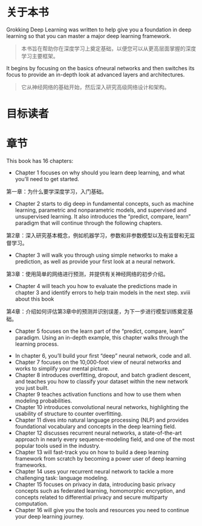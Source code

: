 # 关于本书
Grokking Deep Learning was written to help give you a foundation in deep learning so that you can master a major deep learning framework.

>本书旨在帮助你在深度学习上奠定基础，以便您可以从更高层面掌握的深度学习主要框架。

It begins by focusing on the basics ofneural networks and then switches its focus to provide an in-depth look at advanced layers and architectures.

>它从神经网络的基础开始，然后深入研究高级网络设计和架构。

# 目标读者

# 章节
This book has 16 chapters:
* Chapter 1 focuses on why should you learn deep learning, and what you’ll need to get started.

第一章：为什么要学深度学习，入门基础。

* Chapter 2 starts to dig deep in fundamental concepts, such as machine learning, parametric and nonparametric models, and supervised and unsupervised learning. It also introduces the “predict, compare, learn” paradigm that will continue through the following chapters.

第2章：深入研究基本概念，例如机器学习，参数和非参数模型以及有监督和无监督学习。

* Chapter 3 will walk you through using simple networks to make a prediction, as well as provide your first look at a neural network.

第3章：使用简单的网络进行预测，并提供有关神经网络的初步介绍。

* Chapter 4 will teach you how to evaluate the predictions made in chapter 3 and identify errors to help train models in the next step. xviii about this book

第4章：介绍如何评估第3章中的预测并识别误差，为下一步进行模型训练奠定基础。

* Chapter 5 focuses on the learn part of the “predict, compare, learn” paradigm. Using an in-depth example, this chapter walks through the learning process.

<!-- 隐藏，先不翻译 -->

* In chapter 6, you’ll build your first “deep” neural network, code and all.
* Chapter 7 focuses on the 10,000-foot view of neural networks and works to simplify your mental picture.
* Chapter 8 introduces overfitting, dropout, and batch gradient descent, and teaches you how to classify your dataset within the new network you just built.
* Chapter 9 teaches activation functions and how to use them when modeling probabilities.
* Chapter 10 introduces convolutional neural networks, highlighting the usability of structure to counter overfitting.
* Chapter 11 dives into natural language processing (NLP) and provides foundational vocabulary and concepts in the deep learning field.
* Chapter 12 discusses recurrent neural networks, a state-of-the-art approach in nearly every sequence-modeling field, and one of the most popular tools used in the industry.
* Chapter 13 will fast-track you on how to build a deep learning framework from scratch by becoming a power user of deep learning frameworks.
* Chapter 14 uses your recurrent neural network to tackle a more challenging task: language modeling.
* Chapter 15 focuses on privacy in data, introducing basic privacy concepts such as federated learning, homomorphic encryption, and concepts related to differential privacy and secure multiparty computation.
* Chapter 16 will give you the tools and resources you need to continue your deep learning journey.
